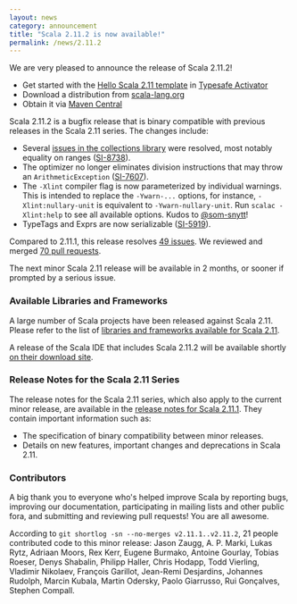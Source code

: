 ```yaml
---
layout: news
category: announcement
title: "Scala 2.11.2 is now available!"
permalink: /news/2.11.2
---
```

We are very pleased to announce the release of Scala 2.11.2!

* Get started with the [Hello Scala 2.11 template](https://typesafe.com/activator/template/hello-scala-2_11) in [Typesafe Activator](https://typesafe.com/platform/getstarted)
* Download a distribution from [scala-lang.org](http://scala-lang.org/download/2.11.2.html)
* Obtain it via [Maven Central](http://search.maven.org/?search%7Cga%7C1%7Cg%3A%22org.scala-lang%22%20AND%20v%3A%222.11.2%22#search%7Cga%7C1%7Cg%3A%22org.scala-lang%22%20AND%20v%3A%222.11.2%22)

Scala 2.11.2 is a bugfix release that is binary compatible with previous releases in the Scala 2.11 series.
The changes include:

* Several [issues in the collections library](https://issues.scala-lang.org/browse/SI-8738?jql=project%20%3D%20SI%20AND%20resolution%20%3D%20Fixed%20AND%20fixVersion%20%3D%20%22Scala%202.11.2%22%20AND%20component%20%3D%20Collections%20ORDER%20BY%20priority%20DESC) were resolved, most notably equality on ranges ([SI-8738](https://issues.scala-lang.org/browse/SI-8738)).
* The optimizer no longer eliminates division instructions that may throw an `ArithmeticException` ([SI-7607](https://issues.scala-lang.org/browse/SI-7607)).
* The `-Xlint` compiler flag is now parameterized by individual warnings. This is intended to replace the `-Ywarn-...` options, for instance, `-Xlint:nullary-unit` is equivalent to `-Ywarn-nullary-unit`. Run `scalac -Xlint:help` to see all available options. Kudos to [@som-snytt](https://github.com/som-snytt)!
* TypeTags and Exprs are now serializable ([SI-5919](https://issues.scala-lang.org/browse/SI-5919)).

Compared to 2.11.1, this release resolves [49 issues](https://issues.scala-lang.org/browse/SI-8738?jql=project%20%3D%20SI%20AND%20fixVersion%20%3D%20%22Scala%202.11.2%22%20AND%20resolution%20%3D%20fixed%20ORDER%20BY%20component%20ASC%2C%20priority%20DESC). We reviewed and merged [70 pull requests](https://github.com/scala/scala/issues?milestone=38&state=closed).

The next minor Scala 2.11 release will be available in 2 months, or sooner if prompted by a serious issue.

### Available Libraries and Frameworks

A large number of Scala projects have been released against Scala 2.11. Please refer to the list of [libraries and frameworks available for Scala 2.11](https://github.com/scala/make-release-notes/blob/2.11.x/projects-2.11.md).

A release of the Scala IDE that includes Scala 2.11.2 will be available shortly [on their download site](http://scala-ide.org/download/sdk.html).

### Release Notes for the Scala 2.11 Series

The release notes for the Scala 2.11 series, which also apply to the current minor release, are available in the [release notes for Scala 2.11.1](http://scala-lang.org/news/2.11.1). They contain important information such as:

* The specification of binary compatibility between minor releases.
* Details on new features, important changes and deprecations in Scala 2.11.

### Contributors

A big thank you to everyone who's helped improve Scala by reporting bugs, improving our documentation, participating in mailing lists and other public fora, and submitting and reviewing pull requests!
You are all awesome.

According to `git shortlog -sn --no-merges v2.11.1..v2.11.2`, 21 people contributed code to this minor release:
Jason Zaugg, A. P. Marki, Lukas Rytz, Adriaan Moors, Rex Kerr, Eugene Burmako, Antoine Gourlay, Tobias Roeser, Denys Shabalin, Philipp Haller, Chris Hodapp, Todd Vierling, Vladimir Nikolaev, François Garillot, Jean-Remi Desjardins, Johannes Rudolph, Marcin Kubala, Martin Odersky, Paolo Giarrusso, Rui Gonçalves, Stephen Compall.
